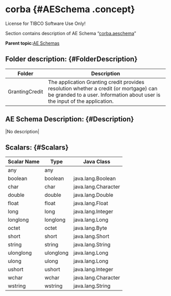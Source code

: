 # corba {#AESchema .concept}

License for TIBCO Software Use Only!

Section contains description of AE Schema “[corba.aeschema](corba.aeschema)”

**Parent topic:**[AE Schemas](../../../projects/GrantingCredit/common/aeschema.md)

## Folder description: {#FolderDescription}

|Folder|Description|
|------|-----------|
|GrantingCredit|The application Granting credit provides resolution whether a credit \(or mortgage\) can be granded to a user. Information about user is the input of the application.|

## AE Schema Description: {#Description}

|No description|

## Scalars: {#Scalars}

|Scalar Name|Type|Java Class|
|-----------|----|----------|
|any|any| |
|boolean|boolean|java.lang.Boolean|
|char|char|java.lang.Character|
|double|double|java.lang.Double|
|float|float|java.lang.Float|
|long|long|java.lang.Integer|
|longlong|longlong|java.lang.Long|
|octet|octet|java.lang.Byte|
|short|short|java.lang.Short|
|string|string|java.lang.String|
|ulonglong|ulonglong|java.lang.Long|
|ulong|ulong|java.lang.Long|
|ushort|ushort|java.lang.Integer|
|wchar|wchar|java.lang.Character|
|wstring|wstring|java.lang.String|

